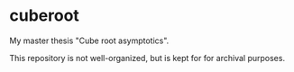 # cuberoot
My master thesis "Cube root asymptotics".

This repository is not well-organized, but is kept for for archival purposes.
